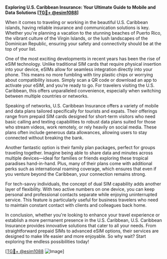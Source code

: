 **Exploring U.S. Caribbean Insurance: Your Ultimate Guide to Mobile and Data Solutions [[TG💪+ @esim1088](https://t.me/s/esim1088)]**

When it comes to traveling or working in the beautiful U.S. Caribbean islands, having reliable insurance and communication solutions is key. Whether you're planning a vacation to the stunning beaches of Puerto Rico, the vibrant culture of the Virgin Islands, or the lush landscapes of the Dominican Republic, ensuring your safety and connectivity should be at the top of your list.

One of the most exciting developments in recent years has been the rise of eSIM technology. Unlike traditional SIM cards that require physical insertion into your device, eSIMs allow for seamless integration directly into your phone. This means no more fumbling with tiny plastic chips or worrying about compatibility issues. Simply scan a QR code or download an app to activate your eSIM, and you’re ready to go. For travelers visiting the U.S. Caribbean, this offers unparalleled convenience, especially when switching between multiple countries or networks.

Speaking of networks, U.S. Caribbean Insurance offers a variety of mobile and data plans tailored specifically for tourists and expats. Their offerings range from prepaid SIM cards designed for short-term visitors who need basic calling and texting capabilities to robust data plans suited for those who stream videos, work remotely, or rely heavily on social media. These plans often include generous data allowances, allowing users to stay connected without breaking the bank.

Another fantastic option is their family plan packages, perfect for groups traveling together. Imagine being able to share data and minutes across multiple devices—ideal for families or friends exploring these tropical paradises hand-in-hand. Plus, many of their plans come with additional perks such as international roaming coverage, which ensures that even if you venture beyond the Caribbean, your connection remains strong.

For tech-savvy individuals, the concept of dual SIM capability adds another layer of flexibility. With two active numbers on one device, you can keep personal and professional contacts separate while enjoying uninterrupted service. This feature is particularly useful for business travelers who need to maintain constant contact with clients and colleagues back home.

In conclusion, whether you're looking to enhance your travel experience or establish a more permanent presence in the U.S. Caribbean, U.S. Caribbean Insurance provides innovative solutions that cater to all your needs. From straightforward prepaid SIMs to advanced eSIM options, their services are designed to make life easier and more enjoyable. So why wait? Start exploring the endless possibilities today! 

[[TG💪+ @esim1088](https://t.me/s/esim1088) ![Image](https://i.postimg.cc/Y0z9fWf4/image.png)]